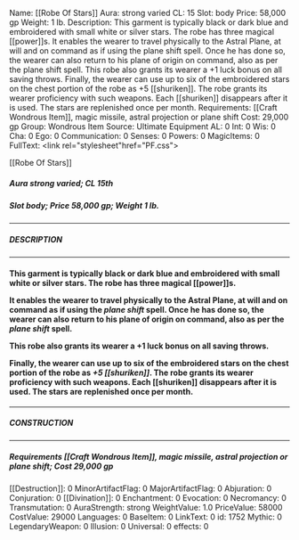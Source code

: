 Name: [[Robe Of Stars]]
Aura: strong varied
CL: 15
Slot: body
Price: 58,000 gp
Weight: 1 lb.
Description: This garment is typically black or dark blue and embroidered with small white or silver stars. The robe has three magical [[power]]s. It enables the wearer to travel physically to the Astral Plane, at will and on command as if using the plane shift spell. Once he has done so, the wearer can also return to his plane of origin on command, also as per the plane shift spell. This robe also grants its wearer a +1 luck bonus on all saving throws. Finally, the wearer can use up to six of the embroidered stars on the chest portion of the robe as +5 [[shuriken]]. The robe grants its wearer proficiency with such weapons. Each [[shuriken]] disappears after it is used. The stars are replenished once per month.
Requirements: [[Craft Wondrous Item]], magic missile, astral projection or plane shift
Cost: 29,000 gp
Group: Wondrous Item
Source: Ultimate Equipment
AL: 0
Int: 0
Wis: 0
Cha: 0
Ego: 0
Communication: 0
Senses: 0
Powers: 0
MagicItems: 0
FullText: <link rel="stylesheet"href="PF.css"><div class="heading"><p class="alignleft">[[Robe Of Stars]]</p><div style="clear: both;"></div></div><div><h5><b>Aura </b>strong varied; <b>CL </b>15th</h5><h5><b>Slot </b>body; <b>Price </b>58,000 gp; <b>Weight </b>1 lb.</h5></div><hr/><div><h5><b>DESCRIPTION</b></h5></div><hr/><div><h4><p>This garment is typically black or dark blue and embroidered with small white or silver stars. The robe has three magical [[power]]s. </p><p>It enables the wearer to travel physically to the Astral Plane, at will and on command as if using the <i>plane shift</i> spell. Once he has done so, the wearer can also return to his plane of origin on command, also as per the <i>plane shift</i> spell. </p><p>This robe also grants its wearer a +1 luck bonus on all saving throws. </p><p>Finally, the wearer can use up to six of the embroidered stars on the chest portion of the robe as <i>+5 [[shuriken]]</i>. The robe grants its wearer proficiency with such weapons. Each [[shuriken]] disappears after it is used. The stars are replenished once per month.</p></h4></div><hr/><div><h5><b>CONSTRUCTION</b></h5></div><hr/><div><h5><b>Requirements </b>[[Craft Wondrous Item]], <i>magic missile</i>, <i>astral projection or plane shift</i>; <b>Cost </b>29,000 gp</h5></div>
[[Destruction]]: 0
MinorArtifactFlag: 0
MajorArtifactFlag: 0
Abjuration: 0
Conjuration: 0
[[Divination]]: 0
Enchantment: 0
Evocation: 0
Necromancy: 0
Transmutation: 0
AuraStrength: strong
WeightValue: 1.0
PriceValue: 58000
CostValue: 29000
Languages: 0
BaseItem: 0
LinkText: 0
id: 1752
Mythic: 0
LegendaryWeapon: 0
Illusion: 0
Universal: 0
effects: 0
